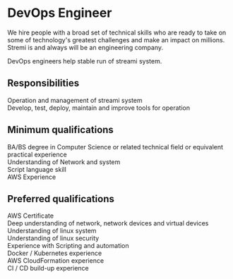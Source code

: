 # DevOps Engineer   
We hire people with a broad set of technical skills who are ready to take on some of technology's greatest challenges and make an impact on millions.   
Stremi is and always will be an engineering company.   
   
DevOps engineers help stable run of streami system.   

## Responsibilities   
Operation and management of streami system   
Develop, test, deploy, maintain and improve tools for operation   
   
## Minimum qualifications   
BA/BS degree in Computer Science or related technical field or equivalent practical experience   
Understanding of Network and system   
Script language skill   
AWS Experience   

## Preferred qualifications   
AWS Certificate    
Deep understanding of network, network devices and virtual devices   
Understanding of linux system   
Understanding of linux security   
Experience with Scripting and automation   
Docker / Kubernetes experience     
AWS CloudFormation experience   
CI / CD build-up experience   
